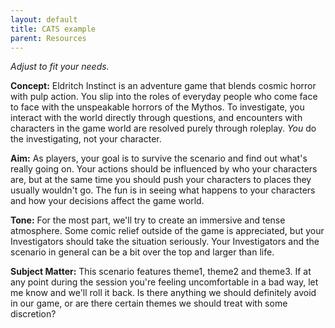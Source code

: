 ```yaml
---
layout: default
title: CATS example
parent: Resources
---
```


_Adjust to fit your needs._

**Concept:** Eldritch Instinct is an adventure game that blends cosmic horror with pulp action. You slip into the roles of everyday people who come face to face with the unspeakable horrors of the Mythos. To investigate, you interact with the world directly through questions, and encounters with characters in the game world are resolved purely through roleplay. _You_ do the investigating, not your character.

**Aim:** As players, your goal is to survive the scenario and find out what's really going on. Your actions should be influenced by who your characters are, but at the same time you should push your characters to places they usually wouldn't go. The fun is in seeing what happens to your characters and how your decisions affect the game world.

**Tone:** For the most part, we'll try to create an immersive and tense atmosphere. Some comic relief outside of the game is appreciated, but your Investigators should take the situation seriously. Your Investigators and the scenario in general can be a bit over the top and larger than life.

**Subject Matter:** This scenario features theme1, theme2 and theme3. If at any point during the session you're feeling uncomfortable in a bad way, let me know and we'll roll it back. Is there anything we should definitely avoid in our game, or are there certain themes we should treat with some discretion?